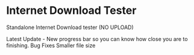 # Internet Download Tester
 Standalone Internet Download tester (NO UPLOAD)

Latest Update - 
New progress bar so you can know how close you are to finishing.
Bug Fixes
Smaller file size
